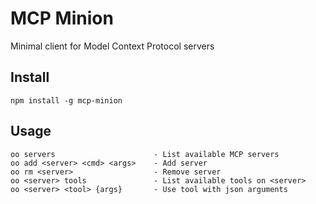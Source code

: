 # MCP Minion

Minimal client for Model Context Protocol servers

## Install

```
npm install -g mcp-minion
```

## Usage

```
oo servers                      - List available MCP servers
oo add <server> <cmd> <args>    - Add server
oo rm <server>                  - Remove server
oo <server> tools               - List available tools on <server>
oo <server> <tool> {args}       - Use tool with json arguments
```

